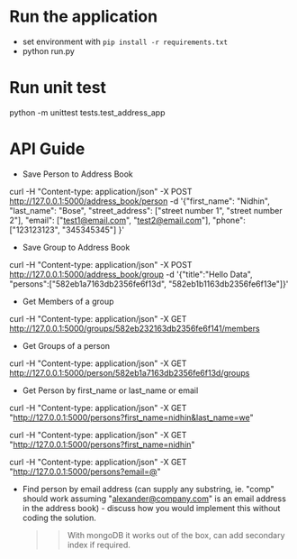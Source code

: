 # Run the application

- set environment with `pip install -r requirements.txt`
- python run.py


# Run unit test
python -m unittest tests.test_address_app

# API Guide

- Save Person to Address Book

curl -H "Content-type: application/json" -X POST http://127.0.0.1:5000/address_book/person -d '{"first_name": "Nidhin", "last_name": "Bose", "street_address": ["street number 1", "street number 2"], "email": ["test1@email.com", "test2@email.com"], "phone": ["123123123", "345345345"] }'

- Save Group to Address Book

curl -H "Content-type: application/json" -X POST http://127.0.0.1:5000/address_book/group -d '{"title":"Hello Data", "persons":["582eb1a7163db2356fe6f13d", "582eb1b1163db2356fe6f13e"]}'


- Get Members of a group

curl -H "Content-type: application/json" -X GET http://127.0.0.1:5000/groups/582eb232163db2356fe6f141/members

- Get Groups of a person

curl -H "Content-type: application/json" -X GET http://127.0.0.1:5000/person/582eb1a7163db2356fe6f13d/groups

- Get Person by first_name or last_name or email

curl -H "Content-type: application/json" -X GET "http://127.0.0.1:5000/persons?first_name=nidhin&last_name=we"

curl -H "Content-type: application/json" -X GET "http://127.0.0.1:5000/persons?first_name=nidhin"

curl -H "Content-type: application/json" -X GET "http://127.0.0.1:5000/persons?email=@"



* Find person by email address (can supply any substring, ie. "comp" should
  work assuming "alexander@company.com" is an email address in the address
  book) - discuss how you would implement this without coding the solution.

  >> With mongoDB it works out of the box, can add secondary index if required.
